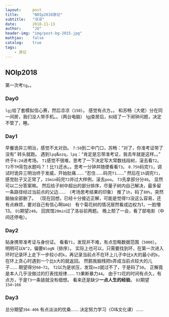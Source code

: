```yaml
---
layout:     post
title:      "NOIp2018游记"
subtitle:   "凉凉"
date:       2018-11-13
author:     "JU"
header-img: "img/post-bg-2015.jpg"
mathjax:    false
catalog:    true
tags:
    - 游记
---
```

## NOIp2018
第一次考`tg`。。
### Day0
`lgj`给了套模拟信心赛，然后凉凉（`150`）。
感觉有点方。。
和苏畅（大佬）分在同一间房，我们没人带手机。。（两台电脑）
lgj查房后，纠结了一下闹钟问题，决定不管了，睡。
### Day1
早餐诡异三明治，感觉不太对劲。
`7:50`到二中门口，苏畅：“对了，你准考证带了没有”
转头就跑。
遇到`lpq`&`ozq`，`lpq`：“肯定是忘带准考证，我去年就是这样。。”
终于`8:24`进考场。
`T1`感觉不很难，思考了一下决定写大常数线段树，滚去看`T2`。
`T2`不`TM`背包水题吗？！比`T1`还水。。思考一分钟并随便看看`T3`。
`0.75h`码完`T1`，调试时诡异三明治终于发威，开始肚痛……
“忍住……码完`T1`……”
然后在`1h`调完`T1`，感觉肚子又正常了，`15min`码完`T2`并过大样例，滚去`poo`。
`T3`先拿部分分`40`。
显然可以二分答案嘛。
然后给子树中超出的部分排序，尽量子树内自己解决，最多留一条路径经过当前点的父边……
（考场思考结果的印象）
推了`1h`，码了`80%`，突然脑抽全部删了。
（现在回想，已经十分接近正解，可能是觉得`T3`没这么容易，还有点麻烦，要对自己有信心啊`QAQ`）
有个菊花树的情况居然看成边权为1，一脸懵13。
`D1`期望`240`。
回宾馆`20min`过了洛谷前两题。
晚上颓了一会，看了部电影（中间还停电）。
### Day2
贴身携带准考证与身份证。
看看`T1`，发现并不难，有点忽略数据范围（`5000`）。
明明可以`N^2`，偏要`NlogN`（排序）。
实际上也可以，只需要找到环，在第一次进入环时记录环上走下一步较小的`k`，再记录当前点不在环上儿子中比`k`大的最小的`b`，在环上贪心时遇到一个比`b`大的就返回。
然鹅我脑残把`b`弄成当前点较大的儿子……
期望得分`60~72`。
`T2`以为是状压，发现`n=3`就过不了，于是码了`50`。
正解竟是本人几乎没做过的打表找规律……
`T3`果断暴力`44`。
由于`T2`花的时间有点久，有点方，于是`T3`一条链就没有细想。
看来还是缺少**一点人生的经验**。
`D2`期望`154~166`
### Day3
总分期望`394-406`
有点淡淡的忧桑……
决定努力学习（OI&文化课）……
